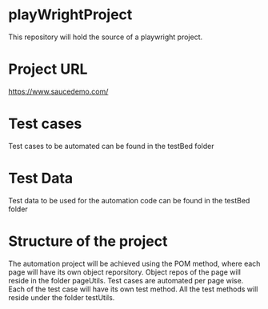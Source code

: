 # playWrightProject
This repository will hold the source of a playwright project. 

# Project URL 
https://www.saucedemo.com/

# Test cases
Test cases to be automated can be found in the testBed folder

# Test Data
Test data to be used for the automation code can be found in the testBed folder

# Structure of the project
The automation project will be achieved using the POM method, where each page will have its own object reporsitory.  Object repos of the page will reside in the folder pageUtils. 
Test cases are automated per page wise. Each of the test case will have its own test method. All the test methods will reside under the folder testUtils.


